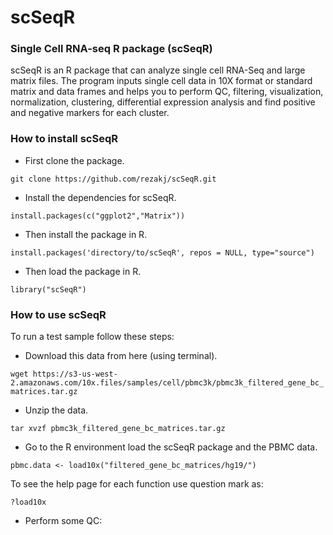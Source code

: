 # scSeqR

### Single Cell RNA-seq R package (scSeqR)

scSeqR is an R package that can analyze single cell RNA-Seq and large matrix files. The program inputs single cell data in 10X format or standard matrix and data frames and helps you to perform QC, filtering, visualization, normalization, clustering, differential expression analysis and find positive and negative markers for each cluster.

### How to install scSeqR

- First clone the package.

`git clone https://github.com/rezakj/scSeqR.git`

- Install the dependencies for scSeqR.

`install.packages(c("ggplot2","Matrix"))`

- Then install the package in R.

`install.packages('directory/to/scSeqR', repos = NULL, type="source")`

- Then load the package in R.

`library("scSeqR")`


### How to use scSeqR

To run a test sample follow these steps:

- Download this data from here (using terminal).

`wget https://s3-us-west-2.amazonaws.com/10x.files/samples/cell/pbmc3k/pbmc3k_filtered_gene_bc_matrices.tar.gz`

- Unzip the data.

`tar xvzf pbmc3k_filtered_gene_bc_matrices.tar.gz`

- Go to the R environment load the scSeqR package and the PBMC data.

`pbmc.data <- load10x("filtered_gene_bc_matrices/hg19/")`

To see the help page for each function use question mark as: 

`?load10x`

- Perform some QC: 



